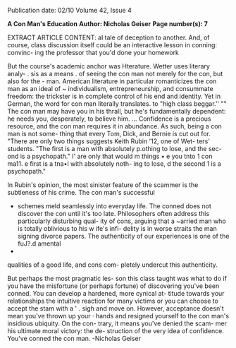 Publication date: 02/10
Volume 42, Issue 4

**A Con Man's Education**
**Author: Nicholas Geiser**
**Page number(s): 7**

EXTRACT ARTICLE CONTENT:
al tale of deception to another. And, of 
course, class discussion itself could be an 
interactive lesson in conning: convinc-
ing the professor that you'd done your 
homework 

But the course's academic anchor 
was Hterature. Wetter uses literary analy- . 
sis as a means . of seeing the con man 
not merely for the con, but also for the -
man. American literature in particular 
romanticizes the con man as an ideal of 
~ 
individualism, 
entrepreneurship, and 
consummate freedom: the trickster is in 
complete control of his end and identity. 
Yet in German, the word for con man 
literally translates. to "high class beggar.'' 
"" 
The con man may have you in his thrall, 
but he's fundamentally dependent: he 
needs you, desperately, to believe him. 
... 
Confidence is a precious resource, and 
the con man requires it in abundance. 
As such, being a con man is not some-
thing that every Tom, Dick, and Bernie 
is cut out for. "There are only two things 
suggests Keith Rubin '12, one of Wet-
ters' students. "The first is a man with 
absolutely p.othing to lose, and the sec-
ond is a psychopath." 
I' 
are only 
that would m 
things 
• 
e you tnto 
1 con ma11. 
e first is a 
tna•l with absolutely noth-
ing to lose, 
d the second 
1 
is a psychopath." 

In Rubin's opinion, the most sinister 
feature of the scammer is the subtleness 
of his crime. The con man's successful 
- schemes meld seamlessly into everyday 
life. The conned does not discover the 
con until it's too late. Philosophers often 
address this particularly disturbing qual-
ity of cons, arguing that a ~arried man 
who is totally oblivious to his w ife's infi-
delity is in worse straits the man signing 
divorce papers. The authenticity of our 
experiences is one of the fuJ?.d amental 
-
qualities of a good life, and cons com-
pletely undercut this authenticity. 

But perhaps the most pragmatic les-
son this class taught was what to do if you 
have the misfortune (or perhaps fortune) 
of discovering you've been conned. You 
can develop a hardened, more cynical at-
titude towards your relationships 
the 
intuitive reaction for many victims 
or 
you can choose to accept the stam with a 
' 
. 
sigh and move on. However, acceptance 
doesn't mean you've thrown up your · 
hands and resigned yourself to the con 
man's insidious ubiquity. On the con-
trary, it means you've denied the scam-
mer his ultimate moral victory: the de-
struction of the very idea of confidence. 
You've conned the con man. 
-Nicholas Geiser